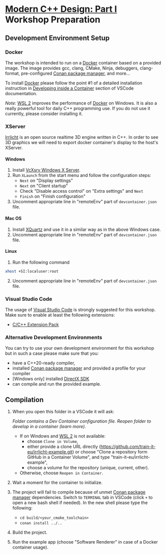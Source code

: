 # [Modern C++ Design: Part I](https://train-it.eu/trainings/cpp/27-modern-cpp-design-part-1) Workshop Preparation

## Development Environment Setup

### Docker

The workshop is intended to run on a [Docker](https://www.docker.com) container based on a provided image. The image
provides gcc, clang, CMake, Ninja, debuggers, clang-format, pre-configured [Conan package manager](https://conan.io),
and more...

To install [Docker](https://www.docker.com) please follow the point #1 of a detailed installation instruction in
[Developing inside a Container](https://code.visualstudio.com/docs/remote/containers#_installation) section of VSCode
documentation.

_Note:_ [WSL 2](https://docs.microsoft.com/en-us/windows/wsl) improves the performance of [Docker](https://www.docker.com)
on Windows. It is also a really powerful tool for daily C++ programming use. If you do not use it currently, please
consider installing it.

### XServer

[Irrlicht](http://irrlicht.sourceforge.net) is an open source realtime 3D engine written in C++. In order to
see 3D graphics we will need to export docker container's display to the host's XServer.

#### Windows

1. Install [VcXsrv Windows X Server](https://sourceforge.net/projects/vcxsrv).
2. Run `XLaunch` from the start menu and follow the configuration steps:
    - `Next` on "Display settings"
    - `Next` on "Client startup"
    - Check "Disable access control" on "Extra settings" and `Next`
    - `Finish` on "Finish configuration"
3. Uncomment appropriate line in "remoteEnv" part of `devcontainer.json` file.

#### Mac OS

1. Install [XQuartz](https://www.xquartz.org) and use it in a similar way as in the above Windows case.
2. Uncomment appropriate line in "remoteEnv" part of `devcontainer.json` file.

#### Linux

1. Run the following command

```bash
xhost +SI:localuser:root
```

2. Uncomment appropriate line in "remoteEnv" part of `devcontainer.json` file.

### Visual Studio Code

The usage of [Visual Studio Code](https://code.visualstudio.com/download) is strongly suggested for this workshop.
Make sure to enable at least the following extensions:
- [C/C++ Extension Pack](https://marketplace.visualstudio.com/items?itemName=ms-vscode.cpptools-extension-pack)

### Alternative Development Environments

You can try to use your own development environment for this workshop but in such a case please make sure that you:
- have a C++20-ready compiler,
- installed [Conan package manager](https://conan.io) and provided a profile for your compiler
- [Windows only] installed [DirectX SDK](https://www.microsoft.com/en-us/download/details.aspx?id=6812)
- can compile and run the provided example.


## Compilation

1. When you open this folder in a VSCode it will ask:

    _Folder contains a Dev Container configuration file. Reopen folder to develop in a container (learn more)._

    - If on Windows and [WSL 2](https://docs.microsoft.com/en-us/windows/wsl) is not available:
      - choose `Clone in Volume`,
      - either provide a clone URL directly (https://github.com/train-it-eu/irrlicht-example.git) or choose
        "Clone a repository form GitHub in a Container Volume", and type "train-it-eu/irrlicht-example",
      - choose a volume for the repository (unique, current, other).
    - Otherwise, choose `Reopen in Container`.

2. Wait a moment for the container to initialize.

3. The project will fail to compile because of unmet [Conan package manager](https://conan.io) dependencies.
    Switch to `TERMINAL` tab in VSCode (click `+` to open a new bash shell if needed). In the new shell please
    type the following:
    - `cd build/<your_cmake_toolchain>`
    - `conan install ../..`

4. Build the project.

5. Run the example app (choose "Software Renderer" in case of a Docker container usage).
